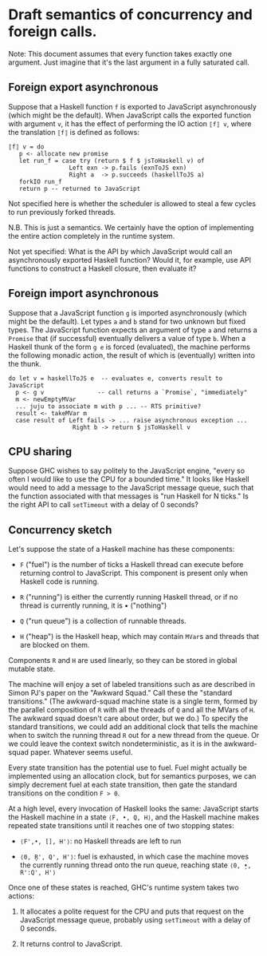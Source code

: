 # Draft semantics of concurrency and foreign calls.

Note: This document assumes that every function takes exactly one
argument. Just imagine that it's the last argument in a fully
saturated call.

## Foreign export asynchronous

Suppose that a Haskell function `f` is exported to JavaScript
asynchronously (which might be the default). When JavaScript calls the
exported function with argument `v`, it has the effect of performing
the IO action `⟦f⟧ v`, where the translation `⟦f⟧` is defined as
follows:

    ⟦f⟧ v = do
       p <- allocate new promise
       let run_f = case try (return $ f $ jsToHaskell v) of
                     Left exn -> p.fails (exnToJS exn)
                     Right a  -> p.succeeds (haskellToJS a)
       forkIO run_f
       return p -- returned to JavaScript

Not specified here is whether the scheduler is allowed to steal a few
cycles to run previously forked threads.

N.B. This is just a semantics. We certainly have the option of
implementing the entire action completely in the runtime system.

Not yet specified: What is the API by which JavaScript would call an
asynchronously exported Haskell function? Would it, for example, use
API functions to construct a Haskell closure, then evaluate it?

## Foreign import asynchronous

Suppose that a JavaScript  function `g` is imported asynchronously
(which might be the default). Let types `a` and `b` stand for two
unknown but fixed types. The JavaScript function expects an argument
of type `a` and returns a `Promise` that (if successful) eventually
delivers a value of type `b`. When a Haskell thunk of the form `g e`
is forced (evaluated), the machine performs the following monadic
action, the result of which is (eventually) written into the thunk.

    do let v = haskellToJS e  -- evaluates e, converts result to JavaScript
      p <- g v               -- call returns a `Promise`, "immediately"
      m <- newEmptyMVar
      ... juju to associate m with p ... -- RTS primitive?
      result <- takeMVar m
      case result of Left fails -> ... raise asynchronous exception ...
                      Right b -> return $ jsToHaskell v

## CPU sharing

Suppose GHC wishes to say politely to the JavaScript engine, "every so
often I would like to use the CPU for a bounded time."  It looks like
Haskell would need to add a message to the JavaScript message queue,
such that the function associated with that messages is "run Haskell
for N ticks."  Is the right API to call `setTimeout` with a delay of 0
seconds?

## Concurrency sketch

Let's suppose the state of a Haskell machine has these components:

  - `F` ("fuel") is the number of ticks a Haskell thread can execute
    before returning control to JavaScript. This component is present
    only when Haskell code is running.

  - `R` ("running") is either the currently running Haskell thread, or
    if no thread is currently running, it is • ("nothing")

  - `Q` ("run queue") is a collection of runnable threads.

  - `H` ("heap") is the Haskell heap, which may contain `MVar`s and
    threads that are blocked on them.

Components `R` and `H` are used linearly, so they can be stored in
global mutable state.

The machine will enjoy a set of labeled transitions such as are
described in Simon PJ's paper on the "Awkward Squad."  Call these the
"standard transitions."  (The awkward-squad machine state is a single
term, formed by the parallel composition of `R` with all the threads
of `Q` and all the MVars of `H`. The awkward squad doesn't care about
order, but we do.)  To specify the standard transitions, we could add
an additional clock that tells the machine when to switch the running
thread `R` out for a new thread from the queue. Or we could leave the
context switch nondeterministic, as it is in the awkward-squad paper.
Whatever seems useful.

Every state transition has the potential use to fuel. Fuel might
actually be implemented using an allocation clock, but for semantics
purposes, we can simply decrement fuel at each state transition, then
gate the standard transitions on the condition `F > 0`.

At a high level, every invocation of Haskell looks the same:
JavaScript starts the Haskell machine in a state `⟨F, •, Q, H⟩`, and
the Haskell machine makes repeated state transitions until it reaches
one of two stopping states:

  - `⟨F',•, [], H'⟩`: no Haskell threads are left to run

  - `⟨0, ̧R', Q', H'⟩`: fuel is exhausted, in which case the machine
    moves the currently running thread onto the run queue, reaching
    state `⟨0, ̧•, R':Q', H'⟩`

Once one of these states is reached, GHC's runtime system takes two
actions:

 1. It allocates a polite request for the CPU and puts that request on
    the JavaScript message queue, probably using `setTimeout` with a
    delay of 0 seconds.

 2. It returns control to JavaScript.
